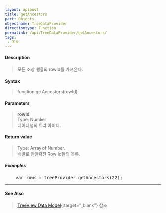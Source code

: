 ```yaml
---
layout: apipost
title: getAncestors
part: Objects
objectname: TreeDataProvider
directiontype: Function
permalink: /api/TreeDataProvider/getAncestors/
tags:
 - 조상
---
```



#### Description

> 모든 조상 행들의 rowId를 가져온다.  

#### Syntax

> function getAncestors(rowId)  

#### Parameters

> **rowId**  
> Type: Number  
> 데이터행의 트리 아이디.  

#### Return value

> Type: Array of Number.  
> 배열로 만들어진 Row Id들의 목록.  

##### Examples 

<pre class="prettyprint">
    var rows = treeProvider.getAncestors(22);
</pre>

---

#### See Also

> [TreeView Data Model](http://demo.realgrid.net/Demo/TreeDataModel){:target="_blank"} 참조   